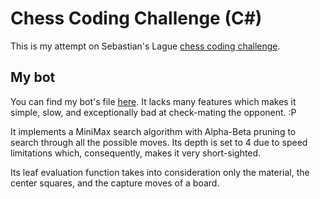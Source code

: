 # Chess Coding Challenge (C#)
This is my attempt on Sebastian's Lague [chess coding challenge](https://github.com/SebLague/Chess-Challenge).

## My bot
You can find my bot's file [here](https://github.com/Vag-Soft/SmallChessChallenge/blob/a0efba619dbb88412ac471b087d24ccd9174a2cf/Chess-Challenge/src/My%20Bot/MyBot.cs).
It lacks many features which makes it simple, slow, and exceptionally bad at check-mating the opponent. :P

It implements a MiniMax search algorithm with Alpha-Beta pruning to search through all the possible moves.
Its depth is set to 4 due to speed limitations which, consequently, makes it very short-sighted.

Its leaf evaluation function takes into consideration only the material, the center squares, and the capture moves of a board.
